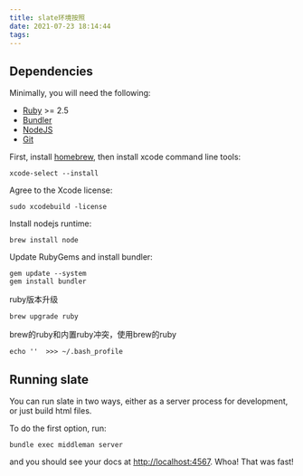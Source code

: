 ```yaml
---
title: slate环境按照
date: 2021-07-23 18:14:44
tags:
---
```




## Dependencies

Minimally, you will need the following:

- [Ruby](https://www.ruby-lang.org/en/) >= 2.5
- [Bundler](https://bundler.io/)
- [NodeJS](https://nodejs.org/en/)
- [Git](https://git-scm.com/)



First, install [homebrew](https://brew.sh/), then install xcode command line tools:

```
xcode-select --install
```

Agree to the Xcode license:

```
sudo xcodebuild -license
```

Install nodejs runtime:

```
brew install node
```

Update RubyGems and install bundler:

```
gem update --system
gem install bundler
```



ruby版本升级

```
brew upgrade ruby
```

brew的ruby和内置ruby冲突，使用brew的ruby

```
echo ''  >>> ~/.bash_profile
```

## Running slate

You can run slate in two ways, either as a server process for development, or just build html files.

To do the first option, run:

```
bundle exec middleman server
```

and you should see your docs at [http://localhost:4567](http://localhost:4567/). Whoa! That was fast!